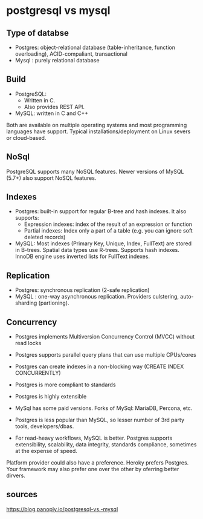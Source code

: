 # postgresql vs mysql

## Type of databse
- Postgres: object-relational database (table-inheritance, function overloading), ACID-compaliant, transactional
- Mysql : purely relational database

## Build
- PostgreSQL:
  - Written in C.
  - Also provides REST API.
- MySQL: written in C and C++

Both are available on multiple operating systems and most programming languages have support.
Typical installations/deployment on Linux severs or cloud-based.


## NoSql
PostgreSQL supports many NoSQL features.
Newer versions of MySQL (5.7+) also support NoSQL features.

## Indexes
- Postgres: built-in support for regular B-tree and hash indexes. It also supports:
  - Expression indexes: index of the result of an expression or function
  - Partial indexes: Index only a part of a table (e.g. you can ignore soft deleted records)
- MySQL: Most indexes (Primary Key, Unique, Index, FullText) are stored in B-trees. Spatial data types use R-trees. Supports hash indexes. InnoDB engine uses inverted lists for FullText indexes.

## Replication
- Postgres: synchronous replication (2-safe replication)
- MySQL : one-way asynchronous replication. Providers culstering, auto-sharding (partioning).

## Concurrency
- Postgres implements Multiversion Concurrency Control (MVCC) without read locks
- Postgres supports parallel query plans that can use multiple CPUs/cores
- Postgres can create indexes in a non-blocking way (CREATE INDEX CONCURRENTLY)

- Postgres is more compliant to standards
- Postgres is highly extensible

- MySql has some paid versions. Forks of MySql: MariaDB, Percona, etc.

- Postgres is less popular than MySQL, so lesser number of 3rd party tools, developers/dbas.

- For read-heavy workflows, MySQL is better. Postgres supports extensibility, scalability, data integrity, standards compliance, sometimes at the expense of speed.


Platform provider could also have a preference. Heroky prefers Postgres.
Your framework may also prefer one over the other by oferring better dirvers.

## sources
https://blog.panoply.io/postgresql-vs.-mysql


